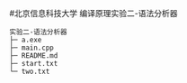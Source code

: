 #北京信息科技大学 编译原理实验二-语法分析器
```
实验二-语法分析器
├─ a.exe
├─ main.cpp
├─ README.md
├─ start.txt
└─ two.txt

```